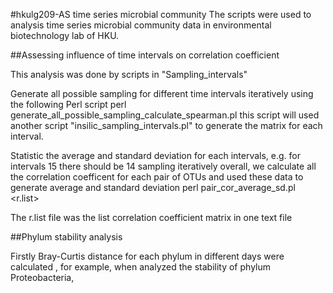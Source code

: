 #hkulg209-AS time series microbial community
The scripts were used to analysis time series microbial community data in environmental biotechnology lab of HKU.

##Assessing influence of time intervals on correlation coefficient

This analysis was done by scripts in "Sampling_intervals"

Generate all possible sampling for different time intervals iteratively using the following Perl script perl generate_all_possible_sampling_calculate_spearman.pl this script will used another script "insilic_sampling_intervals.pl" to generate the matrix for each interval.

Statistic the average and standard deviation for each intervals, e.g. for intervals 15
there should be 14 sampling iteratively overall, we calculate all the correlation coefficent
for each pair of OTUs and used these data to generate average and standard deviation
perl pair_cor_average_sd.pl <r.list>

The r.list file was the list correlation coefficient matrix in one text file

##Phylum stability analysis

Firstly Bray-Curtis distance for each phylum in different days were calculated , for example, when analyzed the stability of phylum Proteobacteria,
